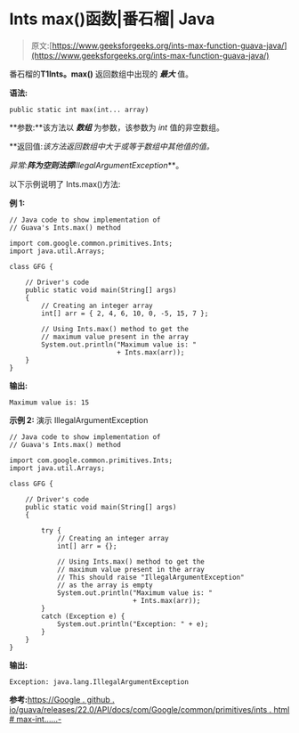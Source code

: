 # Ints max()函数|番石榴| Java

> 原文:[https://www.geeksforgeeks.org/ints-max-function-guava-java/](https://www.geeksforgeeks.org/ints-max-function-guava-java/)

番石榴的**T1Ints。max()** 返回数组中出现的 ***最大*** 值。

**语法:**

```
public static int max(int... array)

```

**参数:**该方法以 ***数组*** 为参数，该参数为 *int* 值的非空数组。

**返回值:**该方法返回数组中大于或等于数组中其他值的值*。*

**异常:**阵为空则法掷***IllegalArgumentException***。

以下示例说明了 Ints.max()方法:

**例 1:**

```
// Java code to show implementation of
// Guava's Ints.max() method

import com.google.common.primitives.Ints;
import java.util.Arrays;

class GFG {

    // Driver's code
    public static void main(String[] args)
    {
        // Creating an integer array
        int[] arr = { 2, 4, 6, 10, 0, -5, 15, 7 };

        // Using Ints.max() method to get the
        // maximum value present in the array
        System.out.println("Maximum value is: "
                           + Ints.max(arr));
    }
}
```

**输出:**

```
Maximum value is: 15

```

**示例 2:** 演示 IllegalArgumentException

```
// Java code to show implementation of
// Guava's Ints.max() method

import com.google.common.primitives.Ints;
import java.util.Arrays;

class GFG {

    // Driver's code
    public static void main(String[] args)
    {

        try {
            // Creating an integer array
            int[] arr = {};

            // Using Ints.max() method to get the
            // maximum value present in the array
            // This should raise "IllegalArgumentException"
            // as the array is empty
            System.out.println("Maximum value is: "
                               + Ints.max(arr));
        }
        catch (Exception e) {
            System.out.println("Exception: " + e);
        }
    }
}
```

**输出:**

```
Exception: java.lang.IllegalArgumentException

```

**参考:**[https://Google . github . io/guava/releases/22.0/API/docs/com/Google/common/primitives/ints . html # max-int……-](https://google.github.io/guava/releases/22.0/api/docs/com/google/common/primitives/Ints.html#max-int...-)